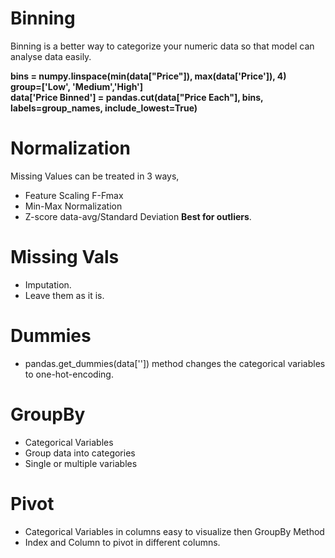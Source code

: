 # Binning
Binning is a better way to categorize your numeric data so that model can analyse data easily.  

__bins = numpy.linspace(min(data["Price"]), max(data['Price']), 4)  
group=['Low', 'Medium','High']  
data['Price Binned'] = pandas.cut(data["Price Each"], bins, labels=group_names, include_lowest=True)__ 

# Normalization  
Missing Values can be treated in 3 ways,  
* Feature Scaling F-Fmax  
* Min-Max Normalization  
* Z-score data-avg/Standard Deviation __Best for outliers__.  

# Missing Vals  
* Imputation.  
* Leave them as it is.

# Dummies
* pandas.get_dummies(data['']) method changes the categorical variables to one-hot-encoding.  

# GroupBy  
* Categorical Variables
* Group data into categories
* Single or multiple variables  

# Pivot
* Categorical Variables in columns easy to visualize then GroupBy Method
* Index and Column to pivot in different columns.


